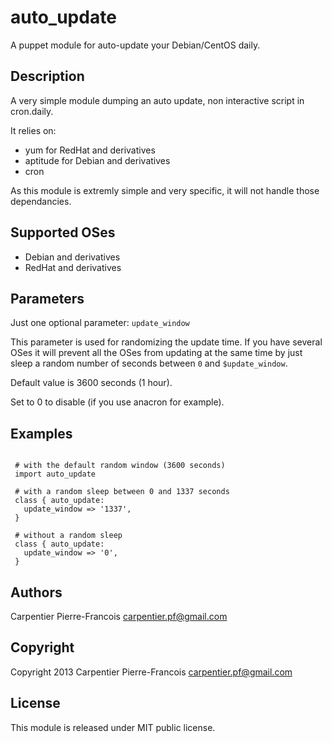 auto_update
===========

A puppet module for auto-update your Debian/CentOS daily.

Description
-----------

A very simple module dumping an auto update, non interactive script in cron.daily.

It relies on:

* yum for RedHat and derivatives
* aptitude for Debian and derivatives
* cron

As this module is extremly simple and very specific, it will not handle those dependancies.

Supported OSes
--------------

* Debian and derivatives
* RedHat and derivatives

Parameters
----------

Just one optional parameter: `update_window`

  
 This parameter is used for randomizing the update time.
 If you have several OSes it will prevent all the OSes 
 from updating at the same time by just sleep a random number of
 seconds between `0` and `$update_window`.

 Default value is 3600 seconds (1 hour).

 Set to 0 to disable (if you use anacron for example).

Examples
--------

```puppet

 # with the default random window (3600 seconds)
 import auto_update

 # with a random sleep between 0 and 1337 seconds
 class { auto_update:
   update_window => '1337',
 }
 
 # without a random sleep
 class { auto_update:
   update_window => '0',
 }
```

Authors
-------

Carpentier Pierre-Francois <carpentier.pf@gmail.com>

Copyright
---------

Copyright 2013 Carpentier Pierre-Francois <carpentier.pf@gmail.com>

License
-------

This module is released under MIT public license. 

